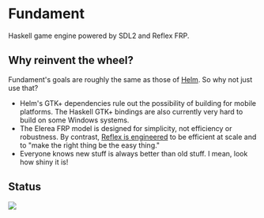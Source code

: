 # Fundament
Haskell game engine powered by SDL2 and Reflex FRP.

## Why reinvent the wheel?

Fundament's goals are roughly the same as those of [Helm](http://helm-engine.org/). So why not just use that?

- Helm's GTK+ dependencies rule out the possibility of building for mobile platforms. The Haskell GTK+ bindings are also currently very hard to build on some Windows systems.
- The Elerea FRP model is designed for simplicity, not efficiency or robustness. By contrast, [Reflex is engineered](https://www.youtube.com/watch?v=3qfc9XFVo2c) to be efficient at scale and to "make the right thing be the easy thing."
- Everyone knows new stuff is always better than old stuff. I mean, look how shiny it is!

## Status

<img src="http://i48.tinypic.com/2chatfa.jpg">
